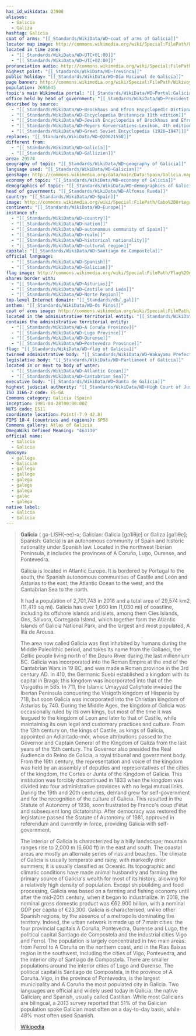 ```yaml
---
has_id_wikidata: Q3908
aliases:
  - Galicia
  - Galiza
hashtag: Galicia
coat of arms: "[[_Standards/WikiData/WD~coat of arms of Galicia]]"
locator map image: http://commons.wikimedia.org/wiki/Special:FilePath/Localizaci%C3%B3n%20de%20Galicia.svg
located in time zone:
  - "[[_Standards/WikiData/WD~UTC+01:00]]"
  - "[[_Standards/WikiData/WD~UTC+02:00]]"
pronunciation audio: http://commons.wikimedia.org/wiki/Special:FilePath/LL-Q7913%20%28ron%29-KlaudiuMihaila-Galicia.wav
highest point: "[[_Standards/WikiData/WD~Trevinca]]"
public holiday: "[[_Standards/WikiData/WD~Día Nacional de Galicia]]"
page banner: http://commons.wikimedia.org/wiki/Special:FilePath/Wikivoyage%20banner%20of%20Galicia.jpg
population: 2695645
topic's main Wikimedia portal: "[[_Standards/WikiData/WD~Portal:Galicia]]"
office held by head of government: "[[_Standards/WikiData/WD~President of the Xunta of Galicia]]"
described by source:
  - "[[_Standards/WikiData/WD~Brockhaus and Efron Encyclopedic Dictionary]]"
  - "[[_Standards/WikiData/WD~Encyclopædia Britannica 11th edition]]"
  - "[[_Standards/WikiData/WD~Jewish Encyclopedia of Brockhaus and Efron]]"
  - "[[_Standards/WikiData/WD~Meyers Konversations-Lexikon, 4th edition (1885–1890)]]"
  - "[[_Standards/WikiData/WD~Great Soviet Encyclopedia (1926–1947)]]"
replaces: "[[_Standards/WikiData/WD~Q20021558]]"
different from:
  - "[[_Standards/WikiData/WD~Galicia]]"
  - "[[_Standards/WikiData/WD~Gallizien]]"
area: 29574
geography of topic: "[[_Standards/WikiData/WD~geography of Galicia]]"
language used: "[[_Standards/WikiData/WD~Galician]]"
geoshape: http://commons.wikimedia.org/data/main/Data:Spain/Galicia.map
economy of topic: "[[_Standards/WikiData/WD~economy of Galicia]]"
demographics of topic: "[[_Standards/WikiData/WD~demographics of Galicia]]"
head of government: "[[_Standards/WikiData/WD~Alfonso Rueda]]"
country: "[[_Standards/WikiData/WD~Spain]]"
image: http://commons.wikimedia.org/wiki/Special:FilePath/Cabo%20Ortegal%20%28Spain%29.jpg
continent: "[[_Standards/WikiData/WD~Europe]]"
instance of:
  - "[[_Standards/WikiData/WD~country]]"
  - "[[_Standards/WikiData/WD~nation]]"
  - "[[_Standards/WikiData/WD~autonomous community of Spain]]"
  - "[[_Standards/WikiData/WD~realm]]"
  - "[[_Standards/WikiData/WD~historical nationality]]"
  - "[[_Standards/WikiData/WD~cultural region]]"
capital: "[[_Standards/WikiData/WD~Santiago de Compostela]]"
official language:
  - "[[_Standards/WikiData/WD~Spanish]]"
  - "[[_Standards/WikiData/WD~Galician]]"
flag image: http://commons.wikimedia.org/wiki/Special:FilePath/Flag%20of%20Galicia.svg
shares border with:
  - "[[_Standards/WikiData/WD~Asturias]]"
  - "[[_Standards/WikiData/WD~Castile and León]]"
  - "[[_Standards/WikiData/WD~Norte Region]]"
top-level Internet domain: "[[_Standards/db/.gal]]"
anthem: "[[_Standards/WikiData/WD~Os Pinos]]"
coat of arms image: http://commons.wikimedia.org/wiki/Special:FilePath/Escudo%20de%20Galicia.svg
located in the administrative territorial entity: "[[_Standards/WikiData/WD~Spain]]"
contains the administrative territorial entity:
  - "[[_Standards/WikiData/WD~A Coruña Province]]"
  - "[[_Standards/WikiData/WD~Lugo Province]]"
  - "[[_Standards/WikiData/WD~Ourense]]"
  - "[[_Standards/WikiData/WD~Pontevedra Province]]"
flag: "[[_Standards/WikiData/WD~flag of Galicia]]"
twinned administrative body: "[[_Standards/WikiData/WD~Wakayama Prefecture]]"
legislative body: "[[_Standards/WikiData/WD~Parliament of Galicia]]"
located in or next to body of water:
  - "[[_Standards/WikiData/WD~Atlantic Ocean]]"
  - "[[_Standards/WikiData/WD~Cantabrian Sea]]"
executive body: "[[_Standards/WikiData/WD~Xunta de Galicia]]"
highest judicial authority: "[[_Standards/WikiData/WD~High Court of Justice of Galicia]]"
ISO 3166-2 code: ES-GA
Commons category: Galicia (Spain)
inception: 1981-04-28T00:00:00Z
NUTS code: ES11
coordinate location: Point(-7.9 42.8)
FIPS 10-4 (countries and regions): SP58
Commons gallery: Atlas of Galicia
OmegaWiki Defined Meaning: "463139"
official name:
  - Galicia
  - Galicia
demonym:
  - gallega
  - Galician
  - gallega
  - gallego
  - galega
  - galego
  - galega
  - galèc
  - galèga
native label:
  - Galicia
  - Galicia
---
```




> **Galicia** ( gə-LISH(-ee)-ə; Galician: Galicia [ɡaˈliθjɐ] or Galiza [ɡaˈliθɐ]; Spanish: Galicia) 
> is an autonomous community of Spain and historic nationality under Spanish law. 
> Located in the northwest Iberian Peninsula, it includes the 
> provinces of A Coruña, Lugo, Ourense, and Pontevedra.
>
> Galicia is located in Atlantic Europe. It is bordered by Portugal to the south, 
> the Spanish autonomous communities of Castile and León and Asturias to the east, 
> the Atlantic Ocean to the west, and the Cantabrian Sea to the north. 
> 
> It had a population of 2,701,743 in 2018 and a total area of 29,574 km2 (11,419 sq mi). 
> Galicia has over 1,660 km (1,030 mi) of coastline, including its offshore islands and islets, 
> among them Cíes Islands, Ons, Sálvora, Cortegada Island, 
> which together form the Atlantic Islands of Galicia National Park, 
> and the largest and most populated, A Illa de Arousa.
>
> The area now called Galicia was first inhabited by humans during the Middle Paleolithic period, and takes its name from the Gallaeci, the Celtic people living north of the Douro River during the last millennium BC. Galicia was incorporated into the Roman Empire at the end of the Cantabrian Wars in 19 BC, and was made a Roman province in the 3rd century AD. In 410, the Germanic Suebi established a kingdom with its capital in Braga; this kingdom was incorporated into that of the Visigoths in 585. In 711, the Islamic Umayyad Caliphate invaded the Iberian Peninsula conquering the Visigoth kingdom of Hispania by 718, but soon Galicia was incorporated into the Christian kingdom of Asturias by 740. During the Middle Ages, the kingdom of Galicia was occasionally ruled by its own kings, but most of the time it was leagued to the kingdom of Leon and later to that of Castile, while maintaining its own legal and customary practices and culture. From the 13th century on, the kings of Castile, as kings of Galicia, appointed an Adiantado-mór, whose attributions passed to the Governor and Captain General of the Kingdom of Galiza from the last years of the 15th century. The Governor also presided the Real Audiencia do Reino de Galicia, a royal tribunal and government body. From the 16th century, the representation and voice of the kingdom was held by an assembly of deputies and representatives of the cities of the kingdom, the Cortes or Junta of the Kingdom of Galicia. This institution was forcibly discontinued in 1833 when the kingdom was divided into four administrative provinces with no legal mutual links. During the 19th and 20th centuries, demand grew for self-government and for the recognition of the culture of Galicia. This resulted in the Statute of Autonomy of 1936, soon frustrated by Franco's coup d'état and subsequent long dictatorship. After democracy was restored the legislature passed the Statute of Autonomy of 1981, approved in referendum and currently in force, providing Galicia with self-government.
>
> The interior of Galicia is characterized by a hilly landscape; mountain ranges rise to 2,000 m (6,600 ft) in the east and south. The coastal areas are mostly an alternate series of rias and beaches. The climate of Galicia is usually temperate and rainy, with markedly drier summers; it is usually classified as Oceanic. Its topographic and climatic conditions have made animal husbandry and farming the primary source of Galicia's wealth for most of its history, allowing for a relatively high density of population. Except shipbuilding and food processing, Galicia was based on a farming and fishing economy until after the mid-20th century, when it began to industrialize. In 2018, the nominal gross domestic product was €62.900 billion, with a nominal GDP per capita of €23,300. Galicia is characterised, unlike other Spanish regions, by the absence of a metropolis dominating the territory. Indeed, the urban network is made up of 7 main cities: the four provincial capitals A Coruña, Pontevedra, Ourense and Lugo, the political capital Santiago de Compostela and the industrial cities Vigo and Ferrol. The population is largely concentrated in two main areas: from Ferrol to A Coruña on the northern coast, and in the Rías Baixas region in the southwest, including the cities of Vigo, Pontevedra, and the interior city of Santiago de Compostela. There are smaller populations around the interior cities of Lugo and Ourense. The political capital is Santiago de Compostela, in the province of A Coruña. Vigo, in the province of Pontevedra, is the largest municipality and A Coruña the most populated city in Galicia. Two languages are official and widely used today in Galicia: the native Galician; and Spanish, usually called Castilian. While most Galicians are bilingual, a 2013 survey reported that 51% of the Galician population spoke Galician most often on a day-to-day basis, while 48% most often used Spanish.
>
> [Wikipedia](https://en.wikipedia.org/wiki/Galicia%20(Spain))


